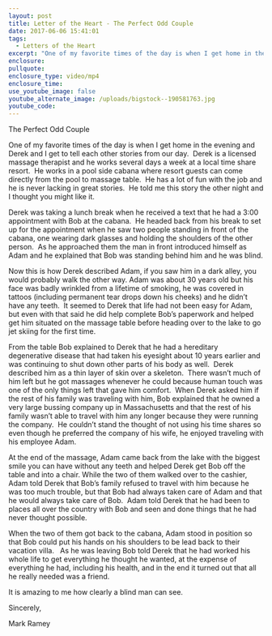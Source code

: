 ```yaml
---
layout: post
title: Letter of the Heart - The Perfect Odd Couple
date: 2017-06-06 15:41:01
tags:
  - Letters of the Heart
excerpt: "One of my favorite times of the day is when I get home in the evening and Derek and I get to tell each other stories from our day.\_ Derek is a licensed massage therapist and he works several days a week at a local time share resort.\_ He works in a pool side cabana where resort guests can come directly from the pool to massage table."
enclosure:
pullquote:
enclosure_type: video/mp4
enclosure_time:
use_youtube_image: false
youtube_alternate_image: /uploads/bigstock--190581763.jpg
youtube_code:
---
```


The Perfect Odd Couple

One of my favorite times of the day is when I get home in the evening and Derek and I get to tell each other stories from our day.&nbsp; Derek is a licensed massage therapist and he works several days a week at a local time share resort.&nbsp; He works in a pool side cabana where resort guests can come directly from the pool to massage table.&nbsp; He has a lot of fun with the job and he is never lacking in great stories.&nbsp; He told me this story the other night and I thought you might like it.

Derek was taking a lunch break when he received a text that he had a 3:00 appointment with Bob at the cabana.&nbsp; He headed back from his break to set up for the appointment when he saw two people standing in front of the cabana, one wearing dark glasses and holding the shoulders of the other person.&nbsp; As he approached them the man in front introduced himself as Adam and he explained that Bob was standing behind him and he was blind.

Now this is how Derek described Adam, if you saw him in a dark alley, you would probably walk the other way. Adam was about 30 years old but his face was badly wrinkled from a lifetime of smoking, he was covered in tattoos (including permanent tear drops down his cheeks) and he didn’t have any teeth.&nbsp; It seemed to Derek that life had not been easy for Adam, but even with that said he did help complete Bob’s paperwork and helped get him situated on the massage table before heading over to the lake to go jet skiing for the first time.&nbsp;&nbsp;

From the table Bob explained to Derek that he had a hereditary degenerative disease that had taken his eyesight about 10 years earlier and was continuing to shut down other parts of his body as well.&nbsp; Derek described him as a thin layer of skin over a skeleton.&nbsp; There wasn’t much of him left but he got massages whenever he could because human touch was one of the only things left that gave him comfort.&nbsp; When Derek asked him if the rest of his family was traveling with him, Bob explained that he owned a very large bussing company up in Massachusetts and that the rest of his family wasn’t able to travel with him any longer because they were running the company.&nbsp; He couldn’t stand the thought of not using his time shares so even though he preferred the company of his wife, he enjoyed traveling with his employee Adam.&nbsp;&nbsp;

At the end of the massage, Adam came back from the lake with the biggest smile you can have without any teeth and helped Derek get Bob off the table and into a chair. While the two of them walked over to the cashier, Adam told Derek that Bob’s family refused to travel with him because he was too much trouble, but that Bob had always taken care of Adam and that he would always take care of Bob.&nbsp; Adam told Derek that he had been to places all over the country with Bob and seen and done things that he had never thought possible.&nbsp;

When the two of them got back to the cabana, Adam stood in position so that Bob could put his hands on his shoulders to be lead back to their vacation villa. &nbsp; As he was leaving Bob told Derek that he had worked his whole life to get everything he thought he wanted, at the expense of everything he had, including his health, and in the end it turned out that all he really needed was a friend.&nbsp;

It is amazing to me how clearly a blind man can see.

Sincerely,&nbsp;

Mark Ramey